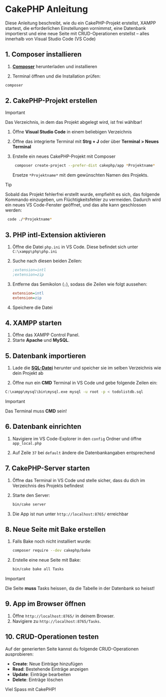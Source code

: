# CakePHP Anleitung

Diese Anleitung beschreibt, wie du ein CakePHP-Projekt erstellst, XAMPP startest, die erforderlichen Einstellungen vornimmst, eine Datenbank importierst und eine neue Seite mit CRUD-Operationen erstellst – alles innerhalb von Visual Studio Code (VS Code)

## 1. Composer installieren

1. **[Composer](https://getcomposer.org/Composer-Setup.exe)** herunterladen und installieren

2. Terminal öffnen und die Installation prüfen:

```bash
composer
```

## 2. CakePHP-Projekt erstellen

> [!IMPORTANT]
> Das Verzeichnis, in dem das Projekt abgelegt wird, ist frei wählbar!

1. Öffne **Visual Studio Code** in einem beliebigen Verzeichnis

2. Öffne das integrierte Terminal mit **Strg + J** oder über **Terminal > Neues Terminal**

3. Erstelle ein neues CakePHP-Projekt mit Composer

    ```bash
     composer create-project --prefer-dist cakephp/app *Projektname*
    ```

    Ersetze `*Projektname*` mit dem gewünschten Namen des Projekts.

> [!TIP]
> Sobald das Projekt fehlerfrei erstellt wurde, empfiehlt es sich, das folgende Kommando einzugeben, um Flüchtigkeitsfehler zu vermeiden. Dadurch wird ein neues VS Code-Fenster geöffnet, und das alte kann geschlossen werden:
>
> ```bash
>  code ./*Projektname*
> ```

## 3. PHP intl-Extension aktivieren

1. Öffne die Datei `php.ini` in VS Code. Diese befindet sich unter `C:\xampp\php\php.ini`

2. Suche nach diesen beiden Zeilen:

    ```ini
    ;extension=intl
    ;extension=zip
    ```

3. Entferne das Semikolon (`;`), sodass die Zeilen wie folgt aussehen:

    ```ini
    extension=intl
    extension=zip
    ```

4. Speichere die Datei

## 4. XAMPP starten

1. Öffne das XAMPP Control Panel.
2. Starte **Apache** und **MySQL**.

## 5. Datenbank importieren

1. Lade die **[SQL-Datei](./todolistdb.sql)** herunter und speicher sie im selben Verzeichnis wie dein Projekt ab

2. Öffne nun ein **CMD** Terminal in VS Code und gebe folgende Zeilen ein:

```bash
C:\xampp\mysql\bin\mysql.exe mysql -u root -p < todolistdb.sql
```

> [!IMPORTANT]
> Das Terminal muss **CMD** sein!

## 6. Datenbank einrichten

1. Navigiere im VS Code-Explorer in den `config` Ordner und öffne `app_local.php`

2. Auf Zeile `37` bei `default` ändere die Datenbankangaben entsprechend

## 7. CakePHP-Server starten

1. Öffne das Terminal in VS Code und stelle sicher, dass du dich im Verzeichnis des Projekts befindest

2. Starte den Server:

    ```bash
    bin/cake server
    ```

3. Die App ist nun unter `http://localhost:8765/` erreichbar

## 8. Neue Seite mit Bake erstellen

1. Falls Bake noch nicht installiert wurde:

    ```bash
    composer require --dev cakephp/bake
    ```

2. Erstelle eine neue Seite mit Bake:

    ```bash
    bin/cake bake all Tasks
    ```

> [!IMPORTANT]
> Die Seite **muss** Tasks heissen, da die Tabelle in der Datenbank so heisst!

## 9. App im Browser öffnen

1. Öffne `http://localhost:8765/` in deinem Browser.
2. Navigiere zu `http://localhost:8765/Tasks`.

## 10. CRUD-Operationen testen

Auf der generierten Seite kannst du folgende CRUD-Operationen ausprobieren:

-   **Create**: Neue Einträge hinzufügen
-   **Read**: Bestehende Einträge anzeigen
-   **Update**: Einträge bearbeiten
-   **Delete**: Einträge löschen

Viel Spass mit CakePHP!
